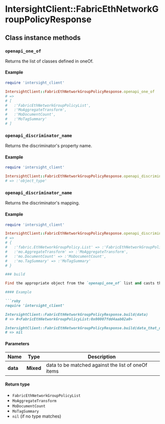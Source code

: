 # IntersightClient::FabricEthNetworkGroupPolicyResponse

## Class instance methods

### `openapi_one_of`

Returns the list of classes defined in oneOf.

#### Example

```ruby
require 'intersight_client'

IntersightClient::FabricEthNetworkGroupPolicyResponse.openapi_one_of
# =>
# [
#   :'FabricEthNetworkGroupPolicyList',
#   :'MoAggregateTransform',
#   :'MoDocumentCount',
#   :'MoTagSummary'
# ]
```

### `openapi_discriminator_name`

Returns the discriminator's property name.

#### Example

```ruby
require 'intersight_client'

IntersightClient::FabricEthNetworkGroupPolicyResponse.openapi_discriminator_name
# => :'object_type'
```

### `openapi_discriminator_name`

Returns the discriminator's mapping.

#### Example

```ruby
require 'intersight_client'

IntersightClient::FabricEthNetworkGroupPolicyResponse.openapi_discriminator_mapping
# =>
# {
#   :'fabric.EthNetworkGroupPolicy.List' => :'FabricEthNetworkGroupPolicyList',
#   :'mo.AggregateTransform' => :'MoAggregateTransform',
#   :'mo.DocumentCount' => :'MoDocumentCount',
#   :'mo.TagSummary' => :'MoTagSummary'
# }

### build

Find the appropriate object from the `openapi_one_of` list and casts the data into it.

#### Example

```ruby
require 'intersight_client'

IntersightClient::FabricEthNetworkGroupPolicyResponse.build(data)
# => #<FabricEthNetworkGroupPolicyList:0x00007fdd4aab02a0>

IntersightClient::FabricEthNetworkGroupPolicyResponse.build(data_that_doesnt_match)
# => nil
```

#### Parameters

| Name | Type | Description |
| ---- | ---- | ----------- |
| **data** | **Mixed** | data to be matched against the list of oneOf items |

#### Return type

- `FabricEthNetworkGroupPolicyList`
- `MoAggregateTransform`
- `MoDocumentCount`
- `MoTagSummary`
- `nil` (if no type matches)

